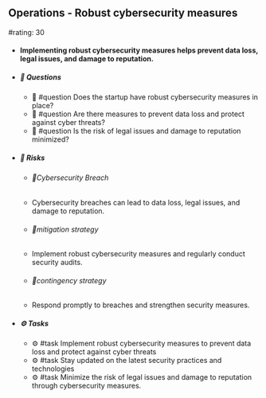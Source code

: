 ## Operations - Robust cybersecurity measures
#rating: 30
- #### Implementing robust cybersecurity measures helps prevent data loss, legal issues, and damage to reputation.
- ##### 💭 Questions
  - 💭 #question Does the startup have robust cybersecurity measures in place?
  - 💭 #question Are there measures to prevent data loss and protect against cyber threats?
  - 💭 #question Is the risk of legal issues and damage to reputation minimized?
- ##### 🚨 Risks
  - ###### 🚨Cybersecurity Breach
  - Cybersecurity breaches can lead to data loss, legal issues, and damage to reputation.
  - ###### 🚨mitigation strategy
  - Implement robust cybersecurity measures and regularly conduct security audits.
  - ###### 🚨contingency strategy
  - Respond promptly to breaches and strengthen security measures.
- ##### ⚙️ Tasks
  - ⚙️ #task Implement robust cybersecurity measures to prevent data loss and protect against cyber threats
  - ⚙️ #task  Stay updated on the latest security practices and technologies
  - ⚙️ #task  Minimize the risk of legal issues and damage to reputation through cybersecurity measures.


